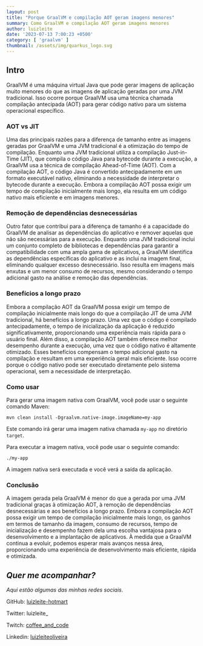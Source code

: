 ```yaml
---
layout: post
title: "Porque GraalVM e compilação AOT geram imagens menores"
summary: Como GraalVM e compilação AOT geram imagens menores
author: luizleite
date: '2023-07-13 7:00:23 +0500'
category: [ 'graalvm' ]
thumbnail: /assets/img/quarkus_logo.svg
---
```


## Intro

GraalVM é uma máquina virtual Java que pode gerar imagens de aplicação muito menores do que as
imagens de aplicação geradas por uma JVM tradicional. Isso ocorre porque GraalVM usa uma técnica
chamada compilação antecipada (AOT) para gerar código nativo para um sistema operacional específico.

### AOT vs JIT

Uma das principais razões para a diferença de tamanho entre as imagens geradas por GraalVM e uma JVM
tradicional é a otimização do tempo de compilação. Enquanto uma JVM tradicional utiliza a compilação
Just-in-Time (JIT), que compila o código Java para bytecode durante a execução, a GraalVM usa a
técnica de compilação Ahead-of-Time (AOT). Com a compilação AOT, o código Java é convertido
antecipadamente em um formato executável nativo, eliminando a necessidade de interpretar o bytecode
durante a execução. Embora a compilação AOT possa exigir um tempo de compilação inicialmente mais
longo, ela resulta em um código nativo mais eficiente e em imagens menores.

### Remoção de dependências desnecessárias

Outro fator que contribui para a diferença de tamanho é a capacidade do GraalVM de analisar as
dependências do aplicativo e remover aquelas que não são necessárias para a execução. Enquanto uma
JVM tradicional inclui um conjunto completo de bibliotecas e dependências para garantir a
compatibilidade com uma ampla gama de aplicativos, a GraalVM identifica as dependências específicas
do aplicativo e as inclui na imagem final, eliminando qualquer excesso desnecessário. Isso resulta
em imagens mais enxutas e um menor consumo de recursos, mesmo considerando o tempo adicional gasto
na análise e remoção das dependências.

### Benefícios a longo prazo

Embora a compilação AOT da GraalVM possa exigir um tempo de compilação inicialmente mais longo do
que a compilação JIT de uma JVM tradicional, há benefícios a longo prazo. Uma vez que o código é
compilado antecipadamente, o tempo de inicialização da aplicação é reduzido significativamente,
proporcionando uma experiência mais rápida para o usuário final. Além disso, a compilação AOT também
oferece melhor desempenho durante a execução, uma vez que o código nativo é altamente otimizado.
Esses benefícios compensam o tempo adicional gasto na compilação e resultam em uma experiência geral
mais eficiente. Isso ocorre porque o código nativo pode ser executado diretamente pelo sistema
operacional, sem a necessidade de interpretação.

### Como usar

Para gerar uma imagem nativa com GraalVM, você pode usar o seguinte comando Maven:

`mvn clean install -Dgraalvm.native-image.imageName=my-app`

Este comando irá gerar uma imagem nativa chamada `my-app` no diretório `target`.

Para executar a imagem nativa, você pode usar o seguinte comando:

`./my-app`

A imagem nativa será executada e você verá a saída da aplicação.

### Conclusão

A imagem gerada pela GraalVM é menor do que a gerada por uma JVM tradicional graças à otimização
AOT, à remoção de dependências desnecessárias e aos benefícios a longo prazo. Embora a compilação
AOT possa exigir um tempo de compilação inicialmente mais longo, os ganhos em termos de tamanho da
imagem, consumo de recursos, tempo de inicialização e desempenho fazem dela uma escolha vantajosa
para o desenvolvimento e a implantação de aplicativos. À medida que a GraalVM continua a evoluir,
podemos esperar mais avanços nessa área, proporcionando uma experiência de desenvolvimento mais
eficiente, rápida e otimizada.

## _Quer me acompanhar?_

_Aqui estão algumas das minhas redes sociais._

GitHub: [luizleite-hotmart](https://github.com/luizleite-hotmart)

Twitter: luizleite_

Twitch: [coffee_and_code](https://www.twitch.tv/coffee_and_code)

Linkedin: [luizleiteoliveira](https://www.linkedin.com/in/luizleiteoliveira/)
 
